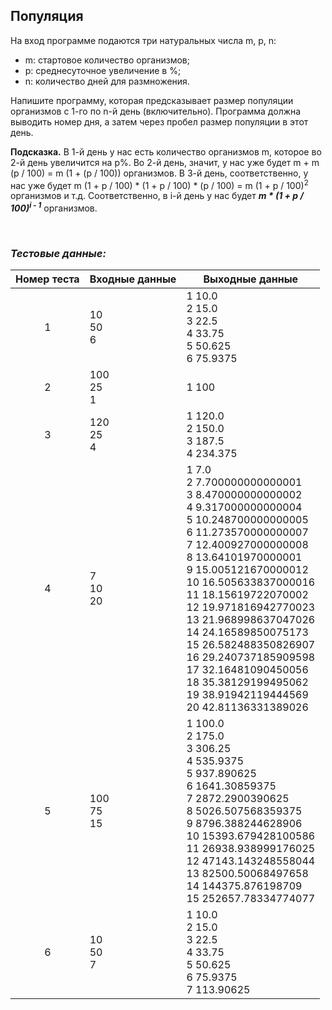 ## Популяция

На вход программе подаются три натуральных числа m, p, n:

- m: стартовое количество организмов;
- p: среднесуточное увеличение в %;
- n: количество дней для размножения.

Напишите программу, которая предсказывает размер популяции организмов с 1-го по n-й день (включительно). Программа должна выводить номер дня, а затем через пробел размер популяции в этот день.

**Подсказка.** В 1-й день у нас есть количество организмов m, которое во 2-й день увеличится на p%. Во 2-й день, значит, у нас уже будет m + m (p / 100) = m (1 + (p / 100)) организмов. В 3-й день, соответственно, у нас уже будет m (1 + p / 100) *  (1 + p / 100) * (p / 100) = m (1 + p / 100)<sup>2</sup> организмов и т.д. Соответственно, в i-й день у нас будет ***m * (1 + p / 100)<sup>i - 1</sup>*** организмов.

<br>

### *Тестовые данные:*

| Номер теста | Входные данные | Выходные данные                                                                                                                                                                                                                                                                                                                                                                                                                                                                |
|:-----------:|----------------|--------------------------------------------------------------------------------------------------------------------------------------------------------------------------------------------------------------------------------------------------------------------------------------------------------------------------------------------------------------------------------------------------------------------------------------------------------------------------------|
|      1      | 10<br>50<br>6  | 1 10.0<br>2 15.0<br>3 22.5<br>4 33.75<br>5 50.625<br>6 75.9375                                                                                                                                                                                                                                                                                                                                                                                                                 |
|      2      | 100<br>25<br>1 | 1 100                                                                                                                                                                                                                                                                                                                                                                                                                                                                          |
|      3      | 120<br>25<br>4 | 1 120.0<br>2 150.0<br>3 187.5<br>4 234.375                                                                                                                                                                                                                                                                                                                                                                                                                                     |
|      4      | 7<br>10<br>20  | 1 7.0<br>2 7.700000000000001<br>3 8.470000000000002<br>4 9.317000000000004<br>5 10.248700000000005<br>6 11.273570000000007<br>7 12.400927000000008<br>8 13.64101970000001<br>9 15.005121670000012<br>10 16.505633837000016<br>11 18.15619722070002<br>12 19.971816942770023<br>13 21.968998637047026<br>14 24.16589850075173<br>15 26.582488350826907<br>16 29.240737185909598<br>17 32.16481090450056<br>18 35.38129199495062<br>19 38.91942119444569<br>20 42.81136331389026 |
|      5      | 100<br>75<br>15 | 1 100.0<br>2 175.0<br>3 306.25<br>4 535.9375<br>5 937.890625<br>6 1641.30859375<br>7 2872.2900390625<br>8 5026.507568359375<br>9 8796.388244628906<br>10 15393.679428100586<br>11 26938.938999176025<br>12 47143.143248558044<br>13 82500.50068497658<br>14 144375.876198709<br>15 252657.78334774077                                                                                                                                                                          |
|      6      | 10<br>50<br>7  | 1 10.0<br>2 15.0<br>3 22.5<br>4 33.75<br>5 50.625<br>6 75.9375<br>7 113.90625                                                                                                                                                                                                                                                                                                                                                                                                  |